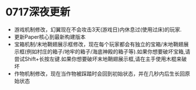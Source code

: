 # 0717深夜更新
* 游戏机制修改，幻翼现在不会攻击3天(游戏日)内休息过(使用过床)的玩家.  
* 更新Paper核心到最新构建版本
* 宝箱机制/末地鞘翅展示框修改，现在每个玩家都会有独立的宝箱/末地鞘翅展示框(例如村庄的箱子/地牢的箱子/海底神殿的箱子等).如果你想要破坏宝箱,请尝试Shift+长按左键.如果你想要破坏末地鞘翅展示框,请在主手使用木棍来破坏
* 作物机制修改，现在当作物被踩踏时会回到初始状态，并在几秒内后生长回原始状态